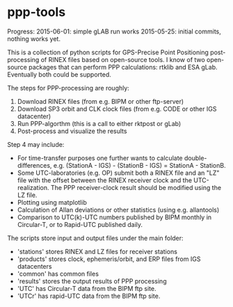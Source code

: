 # ppp-tools

Progress:
2015-06-01: simple gLAB run works
2015-05-25: initial commits, nothing works yet.


This is a collection of python scripts for GPS-Precise Point Positioning post-processing of RINEX files based on open-source tools. I know of two open-source packages that can perform PPP calculations: rtklib and ESA gLab. Eventually both could be supported.

The steps for PPP-processing are roughly:

1. Download RINEX files (from e.g. BIPM or other ftp-server)
2. Download SP3 orbit and CLK clock files (from e.g. CODE or other IGS datacenter)
3. Run PPP-algorthm (this is a call to either rktpost or gLab)
4. Post-process and visualize the results

Step 4 may include:
* For time-transfer purposes one further wants to calculate double-differences, e.g.  (StationA - IGS) - (StationB - IGS) = StationA - StationB. 
* Some UTC-laboratories (e.g. OP) submit both a RINEX file and an "LZ" file with the offset between the RINEX receiver clock and the UTC-realization. The PPP receiver-clock result should be modified using the LZ file.
* Plotting using matplotlib
* Calculation of Allan deviations or other statistics (using e.g. allantools)
* Comparison to UTC(k)-UTC numbers published by BIPM monthly in Circular-T, or to Rapid-UTC published daily.

The scripts store input and output files under the main folder:
* 'stations' stores RINEX and LZ files for receiver stations
* 'products' stores clock, ephemeris/orbit, and ERP files from IGS datacenters
* 'common' has common files
* 'results' stores the output results of PPP processing
* 'UTC' has Circular-T data from the BIPM ftp site.
* 'UTCr' has rapid-UTC data from the BIPM ftp site.
